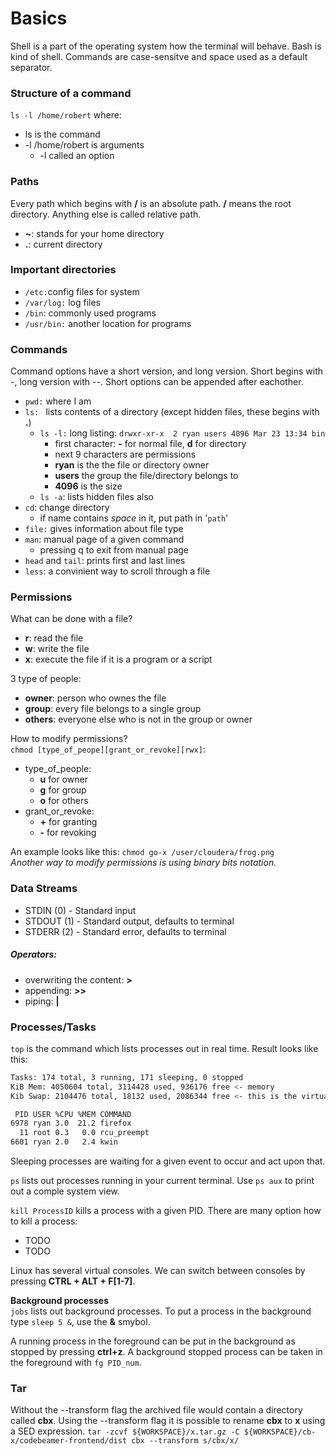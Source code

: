 # Basics
Shell is a part of the operating system how the terminal will behave. Bash is kind of shell. Commands are case-sensitve and space used as a default separator.

### Structure of a command
`ls -l /home/robert` where:
- ls is the command
- -l /home/robert is arguments
  - -l called an option

### Paths
Every path which begins with **/** is an absolute path. **/** means the root directory. Anything else is called relative path.
- **~**: stands for your home directory
- **.**: current directory

### Important directories
- `/etc:`config files for system
- `/var/log:`   log files
- `/bin`: commonly used programs
- `/usr/bin:` another location for programs



### Commands
Command options have a short version, and long version. Short begins with -, long version with --. Short options can be appended after eachother.
- `pwd:` where I am
- `ls: ` lists contents of a directory (except hidden files, these begins with **.**)
    - `ls -l:` long listing: `drwxr-xr-x  2 ryan users 4096 Mar 23 13:34 bin`
      - first character: **-** for normal file, **d** for directory
      - next 9 characters are permissions
      - **ryan** is the the file or directory owner
      - **users** the group the file/directory belongs to
      - **4096** is the size
    - `ls -a`: lists hidden files also
- `cd`: change directory
  - if name contains *space* in it, put path in '`path`'
- `file:` gives information about file type
- `man`: manual page of a given command
  - pressing q to exit from manual page
- `head` and `tail`: prints first and last lines
- `less`: a convinient way to scroll through a file

### Permissions
What can be done with a file?
- **r**: read the file
- **w**: write the file
- **x**: execute the file if it is a program or a script

3 type of people:
- **owner**: person who ownes the file
- **group**: every file belongs to a single group
- **others**: everyone else who is not in the group or owner

How to modify permissions?<br/>
`chmod [type_of_peope][grant_or_revoke][rwx]`:
- type_of_people:
  - **u** for owner
  - **g** for group
  - **o** for others
- grant_or_revoke:
  - **+** for granting
  - **-** for revoking

An example looks like this:
`chmod go-x /user/cloudera/frog.png`<br/>
*Another way to modify permissions is using binary bits notation.*

### Data Streams
- STDIN (0) - Standard input
- STDOUT (1) - Standard output, defaults to terminal
- STDERR (2) - Standard error, defaults to terminal

##### Operators:
- overwriting the content: **>**
- appending: **>>**
- piping: **|**

### Processes/Tasks
`top` is the command which lists processes out in real time. Result looks like this:
```Bash
Tasks: 174 total, 3 running, 171 sleeping, 0 stopped
KiB Mem: 4050604 total, 3114428 used, 936176 free <- memory
Kib Swap: 2104476 total, 18132 used, 2086344 free <- this is the virtual memory

 PID USER %CPU %MEM COMMAND
6978 ryan 3.0  21.2 firefox
  11 root 0.3   0.0 rcu_preempt
6601 ryan 2.0   2.4 kwin
```
Sleeping processes are waiting for a given event to occur and act upon that.

`ps` lists out processes running in your current terminal. Use `ps aux` to print out a comple system view.

`kill ProcessID` kills a process with a given PID. There are many option how to kill a process:
- TODO
- TODO

Linux has several virtual consoles. We can switch between consoles by pressing **CTRL + ALT + F[1-7]**.<br/>

**Background processes** <br/>
`jobs` lists out background processes. To put a process in the background type `sleep 5 &`, use the **&** smybol.

A running process in the foreground can be put in the background as stopped by pressing **ctrl+z**. A background stopped process can be taken in the foreground with `fg PID_num`.


### Tar
Without the --transform flag the archived file would contain a directory called **cbx**. Using the --transform flag it is possible to rename **cbx** to **x** using a SED expression.
`tar -zcvf ${WORKSPACE}/x.tar.gz -C ${WORKSPACE}/cb-x/codebeamer-frontend/dist cbx --transform s/cbx/x/`
